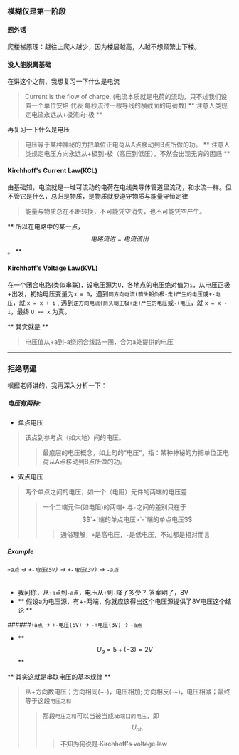 ### 模糊仅是第一阶段

#### 题外话
爬楼梯原理：越往上爬人越少，因为楼层越高，人越不想频繁上下楼。

#### 没人能脱离基础
在讲这个之前，我想复习一下什么是电流
> Current is the flow of charge. (电流本质就是电荷的流动，只不过我们设置一个单位安培 代表 每秒流过一根导线的横截面的电荷数)
> ** 注意人类规定电流永远从+极流向-极 **

再复习一下什么是电压
> 电压等于某种神秘的力把单位正电荷从A点移动到B点所做的功。
> ** 注意人类规定电压方向永远从+极到-极（高压到低压），不然会出现无穷的困惑 **

#### Kirchhoff's Current Law(KCL)
由基础知，电流就是一堆可流动的电荷在电线类导体管道里流动，和水流一样。但不管它是什么，总归是物质，是物质就要遵守物质与能量守恒定律
> 能量与物质总在不断转换，不可能凭空消失，也不可能凭空产生。

** 所以在电路中的某一点，$$电路流进=电流流出$$。 **

#### Kirchhoff's Voltage Law(KVL)
在一个闭合电路(类似串联)，设电压源为`U`，各地点的电压绝对值为`i`，从电压正极+出发，初始电压变量为`x = 0`，遇到`同方向电流(箭头朝负极-走)产生的电压`或`+-电压`，就 `x = x + i` , 遇到`逆方向电流(箭头朝正极+走)产生的电压`或`-+电压`，就 `x = x - i`，最终 `U == x` 为真。

** 其实就是 **
> 电压值从+a到-a绕闭合线路一圈，合为a处提供的电压

___

### 拒绝萌逼
根据老师讲的，我再深入分析一下：

##### 电压有两种: 
+ 单点电压
> 该点到参考点（如大地）间的电压。
>> 最底层的电压概念，如上句的“电压”，指：某种神秘的力把单位正电荷从A点移动到B点所做的功。

+ 双点电压
> 两个单点之间的电压，如一个（电阻）元件的两端的电压差
>> 一个二端元件(如电阻)的两端`+` 与`-`之间的差别只在于$$`+`端的单点电压>`-`端的单点电压$$
>>> 通俗理解，`+`是高电压，`-`是低电压，不过都是相对而言

##### Example
###### `+a点` -> `+-电压(5V)` -> `+-电压(3V)` -> `-a点`
  - 我问你，从`+a点`到`-a点`，电压从`+`到`-`降了多少？ 答案明了，8V
  - ** 假设a为电压源，有+-两端，你就应该得出这个电压源提供了8V电压这个结论 **

######`+a点` -> `+-电压(5V)` -> `-+电压(3V)` -> `-a点`
  - ** $$U_a = 5 + (-3) = 2V$$ **

** 其实这就是串联电压的基本规律 **
>从+方向数电压；方向相同(+-)，电压相加; 方向相反(-+)，电压相减；最终等于这段`电压之和`
>> 那段`电压之和`可以当被当成`ab端口的电压`，即 $$U_{ab}$$
>>> ~~不知为何说是 Kirchhoff's voltage law~~